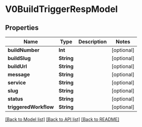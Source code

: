 # V0BuildTriggerRespModel

## Properties
Name | Type | Description | Notes
------------ | ------------- | ------------- | -------------
**buildNumber** | **Int** |  | [optional] 
**buildSlug** | **String** |  | [optional] 
**buildUrl** | **String** |  | [optional] 
**message** | **String** |  | [optional] 
**service** | **String** |  | [optional] 
**slug** | **String** |  | [optional] 
**status** | **String** |  | [optional] 
**triggeredWorkflow** | **String** |  | [optional] 

[[Back to Model list]](../README.md#documentation-for-models) [[Back to API list]](../README.md#documentation-for-api-endpoints) [[Back to README]](../README.md)


